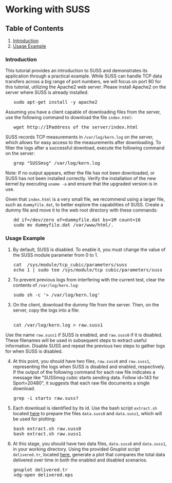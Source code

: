 # Working with SUSS

## Table of Contents
1. [Introduction](#introduction)
2. [Usage Example](#usage-example)

### Introduction

This tutorial provides an introduction to SUSS and demonstrates its application through a practical example.
While SUSS can handle TCP data transfers across a big range of port numbers, we will focus on port 80 for this tutorial, utilizing the Apache2 web server. Please install Apache2 on the server where SUSS is already installed.

<pre>
   sudo apt-get install -y apache2
</pre>

Assuming you have a client capable of downloading files from the server, use the following command to download the file `index.html`:
<pre>
   wget http://IPaddress_of_the_server/index.html
</pre>

SUSS records TCP measurements in `/var/log/kern.log` on the server, which allows for easy access to the measurements after downloading.
To filter the logs after a successful download, execute the following command on the server:
<pre>
   grep "SUSSmsg" /var/log/kern.log
</pre>
Note: If no output appears, either the file has not been downloaded, or SUSS has not been installed correctly. Verify the installation of the new kernel by executing `uname -a` and ensure that the upgraded version is in use.


Given that `index.html` is a very small file, we recommend using a larger file, such as `dummyfile.dat`, to better explore the capabilities of SUSS.
Create a dummy file and move it to the web root directory with these commands:

<pre>
   dd if=/dev/zero of=dummyfile.dat bs=1M count=16
   sudo mv dummyfile.dat /var/www/html/.
</pre>


### Usage Example
1. By default, SUSS is disabled. To enable it, you must change the value of the SUSS module parameter from 0 to 1.

<pre>
   cat  /sys/module/tcp_cubic/parameters/suss
   echo 1 | sudo tee /sys/module/tcp_cubic/parameters/suss
</pre>

2. To prevent previous logs from interfering with the current test, clear the contents of `/var/log/kern.log`:
<pre>
   sudo sh -c '> /var/log/kern.log'
</pre>

3. On the client, download the dummy file from the server. Then, on the server, copy the logs into a file:
<pre> 
   cat /var/log/kern.log > raw.suss1
</pre>
Use the name `raw.suss1` if SUSS is enabled, and `raw.suss0` if it is disabled. These filenames will be used in subsequent steps to extract useful information.
Disable SUSS and repeat the previous two steps to gather logs for when SUSS is disabled.

4. At this point, you should have two files, `raw.suss0` and `raw.suss1`, representing the logs when SUSS is disabled and enabled, respectively.
If the output of the following command for each raw file indicates a message like "SUSSmsg cubic starts sending data. Follow id=143 for Sport=20480", it suggests that each raw file documents a single download.
<pre>
   grep -i starts raw.suss?
</pre> 

5. Each download is identified by its id. Use the bash script `extract.sh` located [here](./example) to prepare the files `data.suss0` and `data.suss1`, which will be used for plotting:
<pre>
   bash extract.sh raw.suss0
   bash extract.sh raw.suss1
</pre>

6. At this stage, you should have two data files, `data.suss0` and `data.suss1`, in your working directory.
Using the provided Gnuplot script `delivered.tr`, located [here](./example), generate a plot that compares the total data delivered over time in both the enabled and disabled scenarios.
<pre>
   gnuplot delivered.tr
   xdg-open delivered.eps
</pre>
